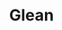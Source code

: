 ---
git: https://github.com/facebookincubator/glean
logohandle: gleansoftware
sort: glean
title: Glean
website: https://glean.software/
---